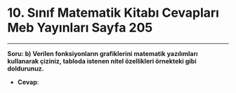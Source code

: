 # 10. Sınıf Matematik Kitabı Cevapları Meb Yayınları Sayfa 205

---

**Soru: b) Verilen fonksiyonların grafiklerini matematik yazılımları kullanarak çiziniz, tabloda istenen nitel özellikleri örnekteki gibi doldurunuz.**

-   **Cevap**: